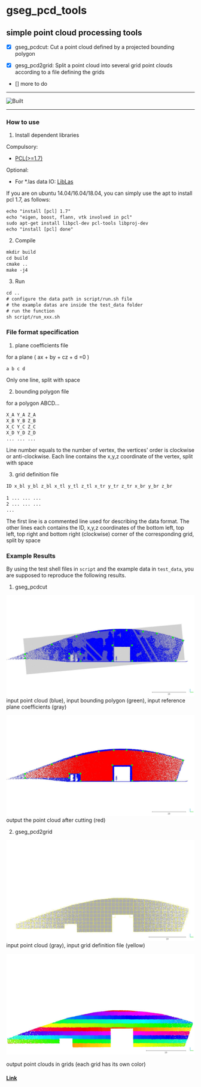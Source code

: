 # gseg_pcd_tools

## simple point cloud processing tools 

 - [x] gseg_pcdcut: Cut a point cloud defined by a projected bounding polygon

 - [x] gesg_pcd2grid: Split a point cloud into several grid point clouds according to a file defining the grids

 - [] more to do
____________________________________________________________________________________
![Built](https://img.shields.io/appveyor/ci/gruntjs/grunt.svg)
____________________________________________________________________________________

### How to use

1. Install dependent libraries

Compulsory:

- [PCL(>=1.7)](https://github.com/PointCloudLibrary/pcl)

Optional:

- For *.las data IO: [LibLas](https://github.com/libLAS/libLAS)

If you are on ubuntu 14.04/16.04/18.04, you can simply use the apt to install pcl 1.7, as follows:

```
echo "install [pcl] 1.7"
echo "eigen, boost, flann, vtk involved in pcl"
sudo apt-get install libpcl-dev pcl-tools libproj-dev
echo "install [pcl] done"
```

2. Compile
```
mkdir build
cd build
cmake ..
make -j4
```

3. Run
```
cd ..
# configure the data path in script/run.sh file 
# the example datas are inside the test_data folder
# run the function
sh script/run_xxx.sh
```

### File format specification

1. plane coefficients file

for a plane ( ax + by + cz + d =0 )

```
a b c d
```

Only one line, split with space

2. bounding polygon file

for a polygon ABCD...

```
X_A Y_A Z_A
X_B Y_B Z_B
X_C Y_C Z_C
X_D Y_D Z_D
... ... ...
```

Line number equals to the number of vertex, the vertices' order is clockwise or anti-clockwise. Each line contains the x,y,z coordinate of the vertex, split with space

3. grid definition file

```
ID x_bl y_bl z_bl x_tl y_tl z_tl x_tr y_tr z_tr x_br y_br z_br

1 ... ... ...
2 ... ... ...
...

```

The first line is a commented line used for describing the data format. The other lines each contains the ID, x,y,z coordinates of the bottom left, top left, top right and bottom right (clockwise) corner of the corresponding grid, split by space

### Example Results

By using the test shell files in ```script``` and the example data in ```test_data```, you are supposed to reproduce the following results.

1. gseg_pcdcut

![alt text](assets/example_gseg_pcdcut_1.jpg)
input point cloud (blue), input bounding polygon (green), input reference plane coefficients (gray)


![alt text](assets/example_gseg_pcdcut_2.jpg)
output the point cloud after cutting (red)


2. gseg_pcd2grid

![alt text](assets/example_gseg_pcd2grid_1.jpg)
input point cloud (gray), input grid definition file (yellow)

![alt text](assets/example_gseg_pcd2grid_2.jpg)

output point clouds in grids (each grid has its own color)

#### [Link](https://gseg.igp.ethz.ch/)